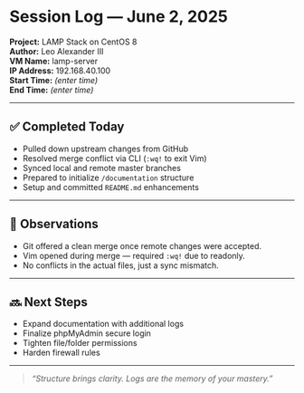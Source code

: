 # Session Log — June 2, 2025

**Project:** LAMP Stack on CentOS 8  
**Author:** Leo Alexander III  
**VM Name:** lamp-server  
**IP Address:** 192.168.40.100  
**Start Time:** _(enter time)_  
**End Time:** _(enter time)_

---

## ✅ Completed Today

- Pulled down upstream changes from GitHub
- Resolved merge conflict via CLI (`:wq!` to exit Vim)
- Synced local and remote master branches
- Prepared to initialize `/documentation` structure
- Setup and committed `README.md` enhancements

---

## 🧠 Observations

- Git offered a clean merge once remote changes were accepted.
- Vim opened during merge — required `:wq!` due to readonly.
- No conflicts in the actual files, just a sync mismatch.

---

## 🔜 Next Steps

- Expand documentation with additional logs
- Finalize phpMyAdmin secure login
- Tighten file/folder permissions
- Harden firewall rules

---

> _“Structure brings clarity. Logs are the memory of your mastery.”_ 
